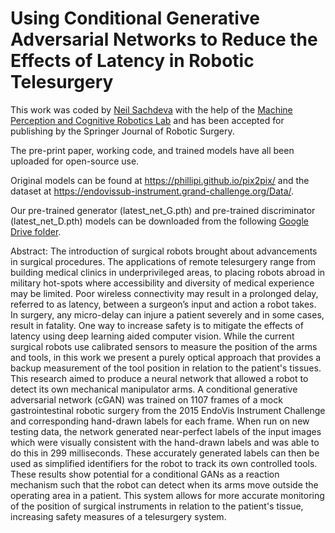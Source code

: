 
# Using Conditional Generative Adversarial Networks to Reduce the Effects of Latency in Robotic Telesurgery

This work was coded by [Neil Sachdeva](https://www.linkedin.com/in/neil-sachdeva-221393177) with the help of the [Machine Perception and Cognitive Robotics Lab](https://mpcrlab.com/) and has been accepted for publishing by the Springer Journal of Robotic Surgery. 

The pre-print paper, working code, and trained models have all been uploaded for open-source use. 

Original models can be found at https://phillipi.github.io/pix2pix/ and the dataset at https://endovissub-instrument.grand-challenge.org/Data/.

Our pre-trained generator (latest_net_G.pth) and pre-trained discriminator (latest_net_D.pth) models can be downloaded from the following [Google Drive folder](https://drive.google.com/drive/folders/10vTtnkjxbrl1YOpsY6vXsOOxwLyXHETp?usp=sharing).


Abstract:
The introduction of surgical robots brought about advancements in surgical procedures. The applications of remote telesurgery range from building medical clinics in underprivileged areas, to placing robots abroad in military hot-spots where accessibility and diversity of medical experience may be limited. Poor wireless connectivity may result in a prolonged delay, referred to as latency, between a surgeon’s input and action a robot takes. In surgery, any micro-delay can injure a patient severely and in some cases, result in fatality. One way to increase safety is to mitigate the effects of latency using deep learning aided computer vision. While the current surgical robots use calibrated sensors to measure the position of the arms and tools, in this work we present a purely optical approach that provides a backup measurement of the tool position in relation to the patient's tissues. This research aimed to produce a neural network that allowed a robot to detect its own mechanical manipulator arms. A conditional generative adversarial network (cGAN) was trained on 1107 frames of a mock gastrointestinal robotic surgery from the 2015 EndoVis Instrument Challenge and corresponding hand-drawn labels for each frame. When run on new testing data, the network generated near-perfect labels of the input images which were visually consistent with the hand-drawn labels and was able to do this in 299 milliseconds. These accurately generated labels can then be used as simplified identifiers for the robot to track its own controlled tools. These results show potential for a conditional GANs as a reaction mechanism such that the robot can detect when its arms move outside the operating area in a patient. This system allows for more accurate monitoring of the position of surgical instruments in relation to the patient's tissue, increasing safety measures of a telesurgery system.
 

 
